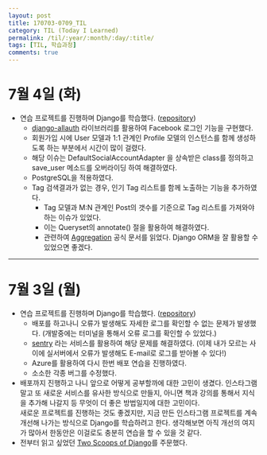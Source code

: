 ```yaml
---
layout: post
title: 170703-0709_TIL
category: TIL (Today I Learned)
permalink: /til/:year/:month/:day/:title/
tags: [TIL, 학습과정]
comments: true
---
```


# 7월 4일 (화)
- 연습 프로젝트를 진행하며 Django를 학습했다. ([repository](https://github.com/wayhome25/Instagram))
  - [django-allauth](https://github.com/pennersr/django-allauth) 라이브러리를 활용하여 Facebook 로그인 기능을 구현했다.
  - 회원가입 시에 User 모델과 1:1 관계인 Profile 모델의 인스턴스를 함께 생성하도록 하는 부분에서 시간이 많이 걸렸다.
  - 해당 이슈는 DefaultSocialAccountAdapter 을 상속받은 class를 정의하고 save_user 메소드를 오버라이딩 하여 해결하였다.
  - PostgreSQL을 적용하였다.
  - Tag 검색결과가 없는 경우, 인기 Tag 리스트를 함께 노출하는 기능을 추가하였다.
    - Tag 모델과 M:N 관계인 Post의 갯수를 기준으로 Tag 리스트를 가져와야하는 이슈가 있었다.
    - 이는 Queryset의 annotate() 절을 활용하여 해결하였다.
    - 관련하여 [Aggregation](https://docs.djangoproject.com/en/1.10/topics/db/aggregation/#cheat-sheet) 공식 문서를 읽었다. Django ORM을 잘 활용할 수 있었으면 좋겠다.

---

# 7월 3일 (월)
- 연습 프로젝트를 진행하며 Django를 학습했다. ([repository](https://github.com/wayhome25/Instagram))
  - 배포를 하고나니 오류가 발생해도 자세한 로그를 확인할 수 없는 문제가 발생했다. (개발중에는 터미널을 통해서 오류 로그를 확인할 수 있었다.)
  - [sentry](https://sentry.io) 라는 서비스를 활용하여 해당 문제를 해결하였다. (이제 내가 모르는 사이에 실서버에서 오류가 발생해도 E-mail로 로그를 받아볼 수 있다!)
  - Azure를 활용하여 다시 한번 배포 연습을 진행하였다.
  - 소소한 각종 버그를 수정했다.
- 배포까지 진행하고 나니 앞으로 어떻게 공부할까에 대한 고민이 생겼다. 인스타그램 말고 또 새로운 서비스를 유사한 방식으로 만들지, 아니면 책과 강의를 통해서 지식을 추가해 나갈지 등 무엇이 더 좋은 방법일지에 대한 고민이다.      
새로운 프로젝트를 진행하는 것도 좋겠지만, 지금 만든 인스타그램 프로젝트를 계속 개선해 나가는 방식으로 Django를 학습하려고 한다. 생각해보면 아직 개선의 여지가 많아서 한동안은 이걸로도 충분히 연습을 할 수 있을 것 같다.
- 전부터 읽고 싶었던 [Two Scoops of Django](http://www.aladin.co.kr/shop/wproduct.aspx?ItemId=88857020)를 주문했다.

